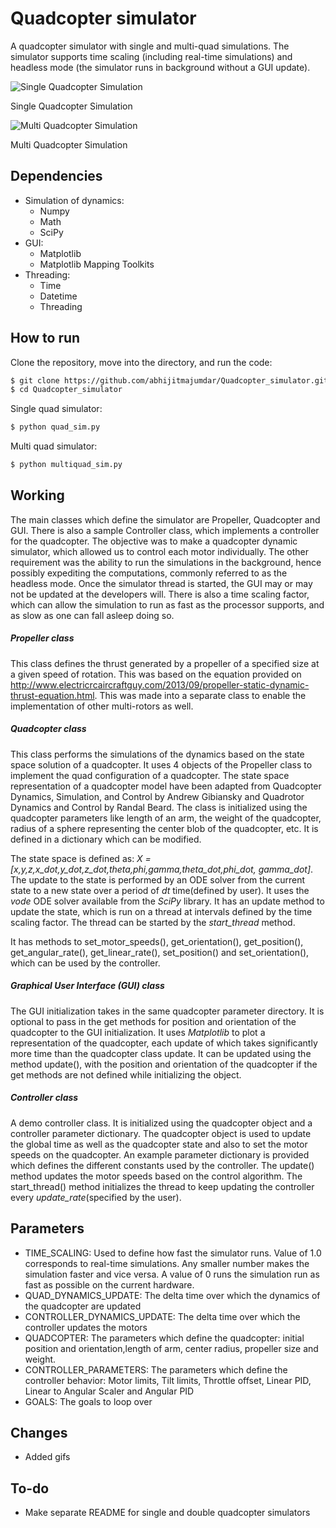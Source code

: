 # Quadcopter simulator
A quadcopter simulator with single and multi-quad simulations. The simulator supports time scaling (including real-time simulations) and headless mode (the simulator runs in background without a GUI update).

![Single Quadcopter Simulation](/quad_sim.gif?raw=true "quad_sim")

Single Quadcopter Simulation

![Multi Quadcopter Simulation](/multiquad_sim.gif?raw=true "multiquad_sim")

Multi Quadcopter Simulation

## Dependencies
- Simulation of dynamics:
    - Numpy
    - Math
    - SciPy
- GUI:
    - Matplotlib
    - Matplotlib Mapping Toolkits
- Threading:
    - Time
    - Datetime
    - Threading

## How to run
Clone the repository, move into the directory, and run the code:
```sh
$ git clone https://github.com/abhijitmajumdar/Quadcopter_simulator.git
$ cd Quadcopter_simulator
```
Single quad simulator:
```sh
$ python quad_sim.py
```
Multi quad simulator:
```sh
$ python multiquad_sim.py
```

## Working
The main classes which define the simulator are Propeller, Quadcopter and GUI. There is also a sample Controller class, which implements a controller for the quadcopter. The objective was to make a quadcopter dynamic simulator, which allowed us to control each motor individually. The other requirement was the ability to run the simulations in the background, hence possibly expediting the computations, commonly referred to as the headless mode. Once the simulator thread is started, the GUI may or may not be updated at the developers will. There is also a time scaling factor, which can allow the simulation to run as fast as the processor supports, and as slow as one can fall asleep doing so.

##### Propeller class
This class defines the thrust generated by a propeller of a specified size at a given speed of rotation. This was based on the equation provided on http://www.electricrcaircraftguy.com/2013/09/propeller-static-dynamic-thrust-equation.html. This was made into a separate class to enable the implementation of other multi-rotors as well.

##### Quadcopter class
This class performs the simulations of the dynamics based on the state space solution of a quadcopter. It uses 4 objects of the Propeller class to implement the quad configuration of a quadcopter. The state space representation of a quadcopter model have been adapted from Quadcopter Dynamics, Simulation, and Control by Andrew Gibiansky and Quadrotor Dynamics and Control by Randal Beard. The class is initialized using the quadcopter parameters like length of an arm, the weight of the quadcopter, radius of a sphere representing the center blob of the quadcopter, etc. It is defined in a dictionary which can be modified.

The state space is defined as: *X = [x,y,z,x_dot,y_dot,z_dot,theta,phi,gamma,theta_dot,phi_dot, gamma_dot]*. The update to the state is performed by an ODE solver from the current state to a new state over a period of *dt* time(defined by user). It uses the *vode* ODE solver available from the *SciPy* library. It has an update method to update the state, which is run on a thread at intervals defined by the time scaling factor. The thread can be started by the *start_thread* method.

It has methods to set_motor_speeds(), get_orientation(), get_position(), get_angular_rate(), get_linear_rate(), set_position() and set_orientation(), which can be used by the controller.

##### Graphical User Interface (GUI) class
The GUI initialization takes in the same quadcopter parameter directory. It is optional to pass in the get methods for position and orientation of the quadcopter to the GUI initialization. It uses *Matplotlib* to plot a representation of the quadcopter, each update of which takes significantly more time than the quadcopter class update. It can be updated using the method update(), with the position and orientation of the quadcopter if the get methods are not defined while initializing the object.

##### Controller class
A demo controller class. It is initialized using the quadcopter object and a controller parameter dictionary. The quadcopter object is used to update the global time as well as the quadcopter state and also to set the motor speeds on the quadcopter. An example  parameter dictionary is provided which defines the different constants used by the controller. The update() method updates the motor speeds based on the control algorithm. The start_thread() method initializes the thread to keep updating the controller every *update_rate*(specified by the user).

## Parameters
- TIME_SCALING: Used to define how fast the simulator runs. Value of 1.0 corresponds to real-time simulations. Any smaller number makes the simulation faster and vice versa. A value of 0 runs the simulation run as fast as possible on the current hardware.
- QUAD_DYNAMICS_UPDATE: The delta time over which the dynamics of the quadcopter are updated
- CONTROLLER_DYNAMICS_UPDATE: The delta time over which the controller updates the motors
- QUADCOPTER: The parameters which define the quadcopter: initial position and orientation,length of arm, center radius, propeller size and weight.
- CONTROLLER_PARAMETERS: The parameters which define the controller behavior: Motor limits, Tilt limits, Throttle offset, Linear PID, Linear to Angular Scaler and Angular PID
- GOALS: The goals to loop over




## Changes
- Added gifs

## To-do
- Make separate README for single and double quadcopter simulators

